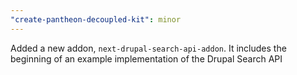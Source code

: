 ```yaml
---
"create-pantheon-decoupled-kit": minor
---
```


Added a new addon, `next-drupal-search-api-addon`. It includes the beginning of an example implementation
of the Drupal Search API
